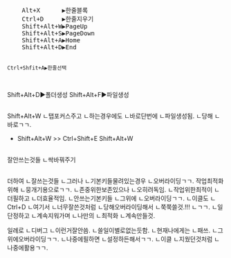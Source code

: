 <link rel="stylesheet" href="../_res/pre-courier.css">
<pre class="pre-courier">
    Alt+X      ▶한줄블록
    Ctrl+D     ▶한줄지우기
    Shift+Alt+W▶PageUp
    Shift+Alt+S▶PageDown
    Shift+Alt+A▶Home
    Shift+Alt+D▶End


    Ctrl+Shfit+A▶한줄선택
    
</pre>

Shift+Alt+D▶폴더생성
Shift+Alt+F▶파일생성






##
Shift+Alt+W
ㄴ탭포커스주고
ㄴ하는경우에도
ㄴ바로단번에
ㄴ파일생성됨.
ㄴ당해
ㄴ바로ㄱㄱ.
- Shift+Alt+W >> Ctrl+Shift+E Shift+Alt+W



##
잘안쓰는것들
ㄴ싹바꿔주기

##
더하여
ㄴ잘쓰는것들
ㄴ그러나
ㄴ기본키들물려있는경우
ㄴ오버라이딩ㄱㄱ.
작업최적화위해
ㄴ뭉개기용으로ㄱㄱ.
ㄴ존중위한보존있으나
ㄴ오히려독임.
ㄴ작업위한최적이
ㄴ더필하고
ㄴ더효율적임.
ㄴ안쓰는기본키들
ㄴ그위에
ㄴ오버라이딩ㄱㄱ.
ㄴ이클도
ㄴCtrl+D
ㄴ여기서
ㄴ너무잘쓴것처럼
ㄴ당해오버라이딩해서
ㄴ쭉쭉쓸것.!!!
ㄴㄱㄱ.
ㄴ일단정하고
ㄴ계속지워가며
ㄴ나만의
ㄴ최적화
ㄴ계속만들것.

일례로
ㄴ디버그
ㄴ이런거잘안씀.
ㄴ쓸일이별로없는듯함.
ㄴ현재나에게는
ㄴ패쓰.
ㄴ그위에오버라이딩ㄱㄱ.
ㄴ나중에필하면
ㄴ설정하든해서ㄱㄱ.
ㄴ이클
ㄴ지웠던것처럼
ㄴ나중에활용ㄱㄱ.


